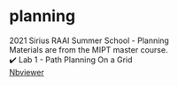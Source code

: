 # planning  
2021 Sirius RAAI Summer School - Planning  
Materials are from the MIPT master course.  
:heavy_check_mark: Lab 1 - Path Planning On a Grid  
[Nbviewer](https://nbviewer.jupyter.org/github/linukc/planning/blob/lab1/Lab1/Lab1.ipynb)
